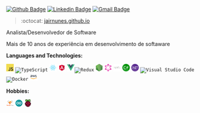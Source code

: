 
<!--

- 🔭 I’m currently working on ...
- 🌱 I’m currently learning ...
- 👯 I’m looking to collaborate on ...
- 🤔 I’m looking for help with ...
- 💬 Ask me about ...
- 📫 How to reach me: ...
- 😄 Pronouns: ...
- ⚡ Fun fact: ...
-->


[![Github Badge](https://img.shields.io/badge/-github-000?style=flat-square&logo=Github&logoColor=white&link=https://github.com/jairnunes)](https://github.com/jairnunes)
[![Linkedin Badge](https://img.shields.io/badge/-linkedin-blue?style=flat-square&logo=Linkedin&logoColor=white&link=https://www.linkedin.com/in/jair-nunes-77071950/)](https://www.linkedin.com/in/jair-nunes-77071950/)
[![Gmail Badge](https://img.shields.io/badge/-gmail-c14438?style=flat-square&logo=Gmail&logoColor=white&link=mailto:tecnologia.jns@gmail.com)](mailto:tecnologia.jns@gmail.com)

> :octocat: [jairnunes.github.io](https://jairnunes.github.io)

Analista/Desenvolvedor de Software

Mais de 10 anos de experiência em desenvolvimento de softaware

> 

**Languages and Technologies:**

<code><img alt="JavaScript" src="https://raw.githubusercontent.com/github/explore/80688e429a7d4ef2fca1e82350fe8e3517d3494d/topics/javascript/javascript.png" height="20" title="JavScript" /></code> <code><img alt="TypeScript" src="https://user-images.githubusercontent.com/38081852/87239831-f8f7b100-c3e9-11ea-92df-5d7c8c4458d2.png" height="20" title="TypeScript" /></code> <code><img alt="React / React Native" src="https://raw.githubusercontent.com/github/explore/80688e429a7d4ef2fca1e82350fe8e3517d3494d/topics/react/react.png" height="20" title="React / React Native" /></code> <code><img alt="Angular 2.x" src="https://raw.githubusercontent.com/github/explore/80688e429a7d4ef2fca1e82350fe8e3517d3494d/topics/angular/angular.png" height="20" title="Angular 2.x" /></code> <code><img alt="Vue.js" src="https://raw.githubusercontent.com/github/explore/80688e429a7d4ef2fca1e82350fe8e3517d3494d/topics/vue/vue.png" height="20" title="Vue.js" /></code><code><img alt="Redux" src="https://user-images.githubusercontent.com/38081852/87548846-7427c400-c683-11ea-8d14-f629b938577d.png" height="20" title="Redux" /></code> <code><img alt="NodeJS" src="https://raw.githubusercontent.com/github/explore/80688e429a7d4ef2fca1e82350fe8e3517d3494d/topics/nodejs/nodejs.png" height="20" title="NodeJS" /></code> <code><img alt="graphQL" src="https://raw.githubusercontent.com/github/explore/5c058a388828bb5fde0bcafd4bc867b5bb3f26f3/topics/graphql/graphql.png" height="20" title="graphQL" /></code>  <code><img alt="nextJs" src="https://raw.githubusercontent.com/github/explore/28b02bbc9ad9f7a503c43775aebeb515dc2da5fc/topics/nextjs/nextjs.png" height="20" title="nextJs" /></code>  <code><img alt="c#" src="https://raw.githubusercontent.com/github/explore/80688e429a7d4ef2fca1e82350fe8e3517d3494d/topics/csharp/csharp.png" height="20" title="c#" /></code> <code><img alt=".net" src="https://raw.githubusercontent.com/github/explore/93d8a67084f94b2a444e510199a6e7622e5b09a3/topics/dotnet/dotnet.png" height="20" title=".net" /></code> <code><img alt="Visual Studio Code" src="https://user-images.githubusercontent.com/38081852/87336793-cbf5ec00-c518-11ea-960c-d6ff6aa1b177.png" height="25" title="Visual Studio Code" /></code> <code><img alt="Docker" src="https://user-images.githubusercontent.com/38081852/87548752-565a5f00-c683-11ea-98bc-466626e09af8.png" height="25" title="Docker" /></code>
<code><img alt="Aws" src="https://raw.githubusercontent.com/github/explore/fbceb94436312b6dacde68d122a5b9c7d11f9524/topics/aws/aws.png" height="20" title="Aws" /></code>
 

**Hobbies:**

 <code><img alt="Tensorflow" src="https://raw.githubusercontent.com/github/explore/80688e429a7d4ef2fca1e82350fe8e3517d3494d/topics/tensorflow/tensorflow.png" height="20" title="Tensorflow" /></code> <code><img alt="arduino" src="https://raw.githubusercontent.com/github/explore/80688e429a7d4ef2fca1e82350fe8e3517d3494d/topics/arduino/arduino.png" height="20" title="arduino" /></code> <code><img alt="Raspberry-pi" src="https://raw.githubusercontent.com/github/explore/80688e429a7d4ef2fca1e82350fe8e3517d3494d/topics/raspberry-pi/raspberry-pi.png" height="20" title="Raspberry-pi" /></code>





